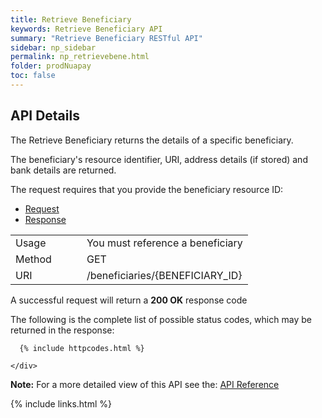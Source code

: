 ```yaml
---
title: Retrieve Beneficiary
keywords: Retrieve Beneficiary API
summary: "Retrieve Beneficiary RESTful API"
sidebar: np_sidebar
permalink: np_retrievebene.html
folder: prodNuapay
toc: false
---
```


## API Details

The Retrieve Beneficiary returns the details of a specific beneficiary.

The beneficiary's resource identifier, URI, address details (if stored) and bank details are returned.

The request requires that you provide the beneficiary resource ID:



<ul id="profileTabs" class="nav nav-tabs">
    <li class="active"><a href="#profile" data-toggle="tab">Request</a></li>
    <li><a href="#about" data-toggle="tab">Response</a></li>
   
</ul>
  <div class="tab-content">
<div role="tabpanel" class="tab-pane active" id="profile">


  <table>
<colgroup>
<col width="30%" />
<col width="90%" />
</colgroup>

<tbody>
<tr>
<td markdown="span">Usage</td>
<td markdown="span">You must reference a beneficiary</td>
</tr>
<tr>
<td markdown="span">Method</td>
<td markdown="span"><span class="label label-success">GET </span>
</td>
</tr>
<tr>
<td markdown="span">URI</td>
<td markdown="span">/beneficiaries/{BENEFICIARY_ID}
</td>
</tr>
</tbody>
</table>



</div>

<div role="tabpanel" class="tab-pane" id="about">
<p>A successful request will return a <b>200 OK</b> response code</p>
<p>The following is the complete list of possible status codes, which may be returned in the response:</p>
    
      {% include httpcodes.html %}
    
    </div>


</div>

<b>Note:</b> For a more detailed view of this API see the: <a href="https://docs.nuapay.com/v1/#retrieve-beneficiary" target = '_blank'><i class="fa fa-cogs"></i> API Reference</a>


<!--{% include swaggerlink.html %}-->


{% include links.html %}
